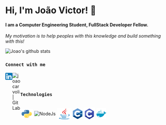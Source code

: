 # Hi, I'm João Victor! 👋
#### I am a Computer Engineering Student, FullStack Developer Fellow.
*My motivation is to help peoples with this knowledge and build something with this!*

![Joao's github stats](https://github-readme-stats.vercel.app/api?username=joaocarvoli)


### `Connect with me`

[<img align="left"  width="22px" src="https://github.com/joaocarvoli/joaocarvoli/blob/main/logo/174857.png" />][linkedin]
[<img align="left" alt="joaocarvoli | GitLab" width="25px" src="https://cdn.freebiesupply.com/logos/large/2x/gitlab-logo-png-transparent.png" />][gitlab]

<br />
<br />


### `Technologies`

<div style="display: inline_block"><br>
  <img align="center" alt="Python" height="30" width="40" src="https://raw.githubusercontent.com/devicons/devicon/master/icons/python/python-original.svg">
  <img align="center" alt="NodeJs" height="35" width="31" src="https://suporte.alclaudius.com.br/static/img/logo/javascript-logo.png">
   <img align="center" alt="Java" height="36" width="46" src="https://raw.githubusercontent.com/devicons/devicon/2ae2a900d2f041da66e950e4d48052658d850630/icons/java/java-original.svg">
  <img align="center" alt="c++" height="33" width="30" src="https://github.com/joaocarvoli/joaocarvoli/blob/main/logo/cpp.svg.png?raw=true">
  <img align="center" alt="c" height="38" width="36" src="https://github.com/joaocarvoli/joaocarvoli/blob/main/logo/c.png?raw=true">
  <img align="center" alt="Docker" height="35" width="31" src="https://raw.githubusercontent.com/devicons/devicon/2ae2a900d2f041da66e950e4d48052658d850630/icons/docker/docker-plain.svg">
</div>

[linkedin]: https://www.linkedin.com/in/joaocarvoli/
[gitlab]: https://gitlab.com/joaocarvoli/
